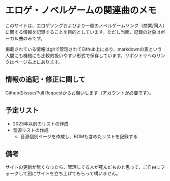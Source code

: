 # エロゲ・ノベルゲームの関連曲のメモ

このサイトは、エロゲソングおよびより一般のノベルゲームソング（商業/同人）に関する情報を記録することを目的としています。ただし当面、記録の対象はボーカル曲のみです。

掲載されている情報はgitで管理されてGithub上にあり、markdownの表という人間にも機械にも比較的扱いやすい形式で保存しています。リポジトリへのリンクはページ右上にあります。

## 情報の追記・修正に関して

GithubのIssue/Pull Requestからお願いします（アカウントが必要です）。

## 予定リスト

- 2023年以前のリストの作成
- 音源リストの作成
    - 音源個別ページを作成し、BGMも含めたリストを記録する

## 備考

サイトの更新が無くなったら、管理してる人が死んだものと思って、ご自由にフォークして別にサイトを立ち上げてもらって構いません。
